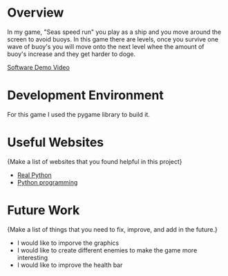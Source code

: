 # Overview

In my game, "Seas speed run" you play as a ship and you move around the screen to avoid buoys. In this game there are levels, once you survive one wave of buoy's you will move onto the next level whee the amount of buoy's increase and they get harder to doge.

[Software Demo Video](https://youtu.be/NHzolCikhqs)

# Development Environment

For this game I used the pygame library to build it.

# Useful Websites

{Make a list of websites that you found helpful in this project}
* [Real Python](https://realpython.com/pygame-a-primer/)
* [Python programming](https://pythonprogramming.net/pygame-python-3-part-1-intro/)

# Future Work

{Make a list of things that you need to fix, improve, and add in the future.}
* I would like to imporve the graphics 
* I would like to create different enemies to make the game more interesting
* I would like to improve the health bar